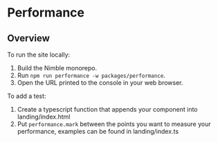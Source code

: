 # Performance

## Overview

To run the site locally:
1. Build the Nimble monorepo.
2. Run `npm run performance -w packages/performance`.
3. Open the URL printed to the console in your web browser.

To add a test:
1. Create a typescript function that appends your component into landing/index.html
2. Put `performance.mark` between the points you want to measure your performance, examples can be found in landing/index.ts
